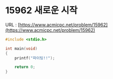# 15962 새로운 시작

URL : [https://www.acmicpc.net/problem/15962](https://www.acmicpc.net/problem/15962)

```c
#include <stdio.h>

int main(void)
{
    printf("파이팅!!");

    return 0;
}
```